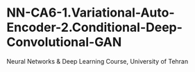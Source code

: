 # NN-CA6-1.Variational-Auto-Encoder-2.Conditional-Deep-Convolutional-GAN
 Neural Networks & Deep Learning Course, University of Tehran
